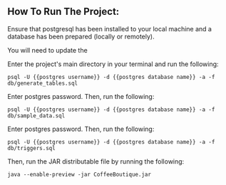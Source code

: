 
## How To Run The Project:

Ensure that postgresql has been installed to your local machine and a database has been prepared (locally or remotely).

You will need to update the 

Enter the project's main directory in your terminal and run the following:

`psql -U {{postgres username}} -d {{postgres database name}} -a -f db/generate_tables.sql`

Enter postgres password. Then, run the following:

`psql -U {{postgres username}} -d {{postgres database name}} -a -f db/sample_data.sql`

Enter postgres password. Then, run the following:

`psql -U {{postgres username}} -d {{postgres database name}} -a -f db/triggers.sql`

Then, run the JAR distributable file by running the following:

`java --enable-preview -jar CoffeeBoutique.jar`
